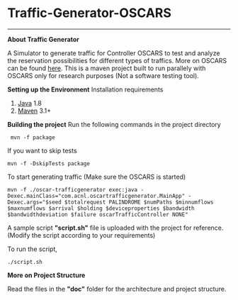 
# Traffic-Generator-OSCARS


----
**About Traffic Generator**

  A Simulator to generate traffic for Controller OSCARS to test and analyze the reservation possibilities for different types of traffics. More on OSCARS can be found [here](https://github.com/NetLab/oscars-newtech/%22here%22). This is a maven project built to run parallely with OSCARS only for research purposes (Not a software testing tool). 
  
**Setting up the Environment**
  Installation requirements
 1. [Java](https://www.java.com/en/%22Java%22) 1.8   
 2. [Maven](http://maven.apache.org/%22Maven%22) 3.1+

**Building the project**
Run the following commands in the project directory

     mvn -f package

If you want to skip tests

    mvn -f -DskipTests package
    
To start generating traffic (Make sure the OSCARS is started)
	   

    mvn -f ./oscar-trafficgenerator exec:java -Dexec.mainClass="com.acnl.oscartrafficgenerator.MainApp" -Dexec.args="$seed $totalrequest PALINDROME $numPaths $minnumflows $maxnumflows $arrival $holding $deviceproperties $bandwidth $bandwidthdeviation $failure oscarTrafficController NONE"

 A sample script **"script.sh"** file is uploaded with the project for reference.
 (Modify the script according to your requirements)
 
 To run the script,
  
   `./script.sh`
   
**More on Project Structure**

  Read the files in the **"doc"** folder for the architecture and project structure.





































































































































































































































































































































































































































































































































































































































































































































































































































































































































































































































































































































































































































